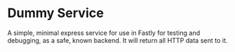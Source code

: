 # Dummy Service

A simple, minimal express service for use in Fastly for testing and debugging, as a safe, known backend.
It will return all HTTP data sent to it.
